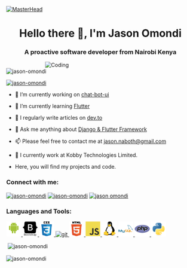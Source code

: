 [![MasterHead](https://gshock.casio.com/content/casio/locales/us/en/brands/gshock/products/collection/limited/_jcr_content/root/responsivegrid/container_copy_copy_/item_1657220189523_c.casiocoreimg.gif/1670625434357/gshock-universe-character-animation-site-banner-illustrationfade-bg-1920x612-%281%29.gif)](https://www.instagram.com/jason-omondi/)
<h1 align="center">Hello there 👋, I'm Jason Omondi</h1>
<h3 align="center">A proactive software developer from Nairobi Kenya</h3>
<img align="right" alt="Coding" width="400" src="https://camo.githubusercontent.com/cae12fddd9d6982901d82580bdf321d81fb299141098ca1c2d4891870827bf17/68747470733a2f2f6d69726f2e6d656469756d2e636f6d2f6d61782f313336302f302a37513379765349765f7430696f4a2d5a2e676966">

<p align="left"> <img src="https://komarev.com/ghpvc/?username=jason-omondi&label=Profile%20views&color=0e75b6&style=flat" alt="jason-omondi" /> </p>

<p align="left"> <a href="https://twitter.com/jason-omondi" target="blank"><img src="https://img.shields.io/twitter/follow/jason-omondi?logo=twitter&style=for-the-badge" alt="jason-omondi" /></a> </p>

- 🔭 I’m currently working on [chat-bot-ui](https://github.com/Jason-Omondi/chat-bot-ui)

- 🌱 I’m currently learning [Flutter](https://www.php.net/docs.php)

- 📝 I regularly write articles on [dev.to](https://dev.to/jasonomondi)

- 💬 Ask me anything about [Django & Flutter Framework](https://www.djangoproject.com/)

- 📫 Please feel free to contact me at [jason.naboth@gmail.com](https://mail.google.com/) 

- 🌱 I currently work at Kobby Technologies Limited.

- Here, you will find my projects and code.


<h3 align="left">Connect with me:</h3>
<p align="left">
<a href="https://dev.to/jasonomondi" target="blank"><img align="center" src="https://raw.githubusercontent.com/rahuldkjain/github-profile-readme-generator/master/src/images/icons/Social/devto.svg" alt="jason-omondi" height="30" width="40" /></a>
<a href="https://twitter.com/jason-omondi" target="blank"><img align="center" src="https://raw.githubusercontent.com/rahuldkjain/github-profile-readme-generator/master/src/images/icons/Social/twitter.svg" alt="jason-omondi" height="30" width="40" /></a>
<a href="https://www.linkedin.com/in/jason-omondi-00a06019b/" target="blank"><img align="center" src="https://raw.githubusercontent.com/rahuldkjain/github-profile-readme-generator/master/src/images/icons/Social/linked-in-alt.svg" alt="jason omondi" height="30" width="40" /></a>
</p>

<h3 align="left">Languages and Tools:</h3>
<p align="left"> <a href="https://developer.android.com" target="_blank" rel="noreferrer"> <img src="https://raw.githubusercontent.com/devicons/devicon/master/icons/android/android-original-wordmark.svg" alt="android" width="40" height="40"/> </a> <a href="https://getbootstrap.com" target="_blank" rel="noreferrer"> <img src="https://raw.githubusercontent.com/devicons/devicon/master/icons/bootstrap/bootstrap-plain-wordmark.svg" alt="bootstrap" width="40" height="40"/> </a>  <a href="https://www.w3schools.com/css/" target="_blank" rel="noreferrer"> <img src="https://raw.githubusercontent.com/devicons/devicon/master/icons/css3/css3-original-wordmark.svg" alt="css3" width="40" height="40"/> </a> <a href="https://git-scm.com/" target="_blank" rel="noreferrer"> <img src="https://www.vectorlogo.zone/logos/git-scm/git-scm-icon.svg" alt="git" width="40" height="40"/> </a> <a href="https://www.w3.org/html/" target="_blank" rel="noreferrer"> <img src="https://raw.githubusercontent.com/devicons/devicon/master/icons/html5/html5-original-wordmark.svg" alt="html5" width="40" height="40"/> </a> <a href="https://developer.mozilla.org/en-US/docs/Learn/Server-side/Django" target="_blank" rel="noreferrer"> <img src="https://raw.githubusercontent.com/devicons/devicon/master/icons/javascript/javascript-original.svg" alt="javascript" width="40" height="40"/> </a> <a href="https://www.linux.org/" target="_blank" rel="noreferrer"> <img src="https://raw.githubusercontent.com/devicons/devicon/master/icons/linux/linux-original.svg" alt="linux" width="40" height="40"/> </a> <a href="https://www.mysql.com/" target="_blank" rel="noreferrer"> <img src="https://raw.githubusercontent.com/devicons/devicon/master/icons/mysql/mysql-original-wordmark.svg" alt="mysql" width="40" height="40"/> </a> <a href="https://www.php.net" target="_blank" rel="noreferrer"> <img src="https://raw.githubusercontent.com/devicons/devicon/master/icons/php/php-original.svg" alt="php" width="40" height="40"/> </a> <a href="https://www.python.org" target="_blank" rel="noreferrer"> <img src="https://raw.githubusercontent.com/devicons/devicon/master/icons/python/python-original.svg" alt="python" width="40" height="40"/> </a> </p>

<p>&nbsp;<img align="center" src="https://github-readme-stats.vercel.app/api?username=jason-omondi&show_icons=true&locale=en" alt="jason-omondi" /></p>

<p><img align="center" src="https://github-readme-streak-stats.herokuapp.com/?user=jason-omondi&" alt="jason-omondi" /></p>

